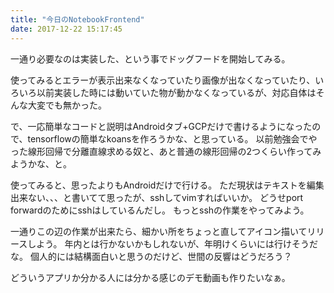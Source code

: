 ```yaml
---
title: "今日のNotebookFrontend"
date: 2017-12-22 15:17:45
---
```


一通り必要なのは実装した、という事でドッグフードを開始してみる。

使ってみるとエラーが表示出来なくなっていたり画像が出なくなっていたり、いろいろ以前実装した時には動いていた物が動かなくなっているが、対応自体はそんな大変でも無かった。

で、一応簡単なコードと説明はAndroidタブ+GCPだけで書けるようになったので、tensorflowの簡単なkoansを作ろうかな、と思っている。
以前勉強会でやった線形回帰で分離直線求める奴と、あと普通の線形回帰の2つくらい作ってみようかな、と。

使ってみると、思ったよりもAndroidだけで行ける。
ただ現状はテキストを編集出来ない、、、と書いてて思ったが、sshしてvimすればいいか。
どうせport forwardのためにsshはしているんだし。
もっとsshの作業をやってみよう。

一通りこの辺の作業が出来たら、細かい所をちょっと直してアイコン描いてリリースしよう。
年内とは行かないかもしれないが、年明けくらいには行けそうだな。
個人的には結構面白いと思うのだけど、世間の反響はどうだろう？

どういうアプリか分かる人には分かる感じのデモ動画も作りたいなぁ。
